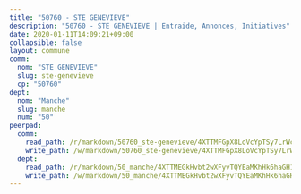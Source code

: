 ```yaml
---
title: "50760 - STE GENEVIEVE"
description: "50760 - STE GENEVIEVE | Entraide, Annonces, Initiatives"
date: 2020-01-11T14:09:21+09:00
collapsible: false
layout: commune
comm:
  nom: "STE GENEVIEVE"
  slug: ste-genevieve
  cp: "50760"
dept:
  nom: "Manche"
  slug: manche
  num: "50"
peerpad:
  comm:
    read_path: /r/markdown/50760_ste-genevieve/4XTTMFGpX8LoVcYpTSy7LrWcNaBTvZsSnYx2LFPt3RniTzPpz
    write_path: /w/markdown/50760_ste-genevieve/4XTTMFGpX8LoVcYpTSy7LrWcNaBTvZsSnYx2LFPt3RniTzPpz-K3TgUjWeBDTJo9Ygn4FfV5DhfM7eDGMqJzyH5SiGSxKmSTjnSdmxpaLmbSa8t7LVC1vnyPYX1ZZhNZ7svXDdN12cJrkXx7gHs3neLyUBEW56cHJ4XE8C1Mbrh2NBqxHaQZELqzmL
  dept:
    read_path: /r/markdown/50_manche/4XTTMEGkHvbt2wXFyvTQYEaMKhHk6haGH1SzsRNevKgBDTuXr
    write_path: /w/markdown/50_manche/4XTTMEGkHvbt2wXFyvTQYEaMKhHk6haGH1SzsRNevKgBDTuXr-K3TgUSx1rwmRRLqHcTLLdo4dVfTRKvf94KKagmUFPevWSp2f9nuc6fJF25TtLArzK8teuQ5TvuAMqW38N2MYgT18hBoXtjmKX9WuSn2vkujmSJPp3gF4gsuMmfEM8Th4Ap94heFE
---
```


